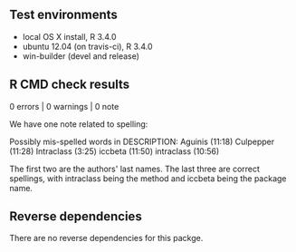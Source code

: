 ## Test environments
* local OS X install, R 3.4.0
* ubuntu 12.04 (on travis-ci), R 3.4.0
* win-builder (devel and release)

## R CMD check results

0 errors | 0 warnings | 0 note

We have one note related to spelling:

Possibly mis-spelled words in DESCRIPTION:
  Aguinis (11:18)
  Culpepper (11:28)
  Intraclass (3:25)
  iccbeta (11:50)
  intraclass (10:56)
  
The first two are the authors' last names. The last three are correct spellings,
with intraclass being the method and iccbeta being the package name.

## Reverse dependencies

There are no reverse dependencies for this packge. 
